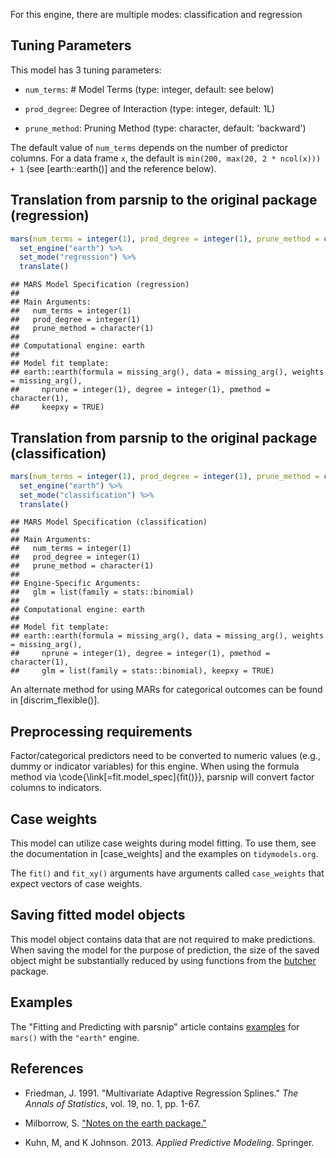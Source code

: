 


For this engine, there are multiple modes: classification and regression

## Tuning Parameters



This model has 3 tuning parameters:

- `num_terms`: # Model Terms (type: integer, default: see below)

- `prod_degree`: Degree of Interaction (type: integer, default: 1L)

- `prune_method`: Pruning Method (type: character, default: 'backward')

The default value of `num_terms` depends on the number of predictor columns. For a data frame `x`, the default is `min(200, max(20, 2 * ncol(x))) + 1` (see [earth::earth()] and the reference below). 

## Translation from parsnip to the original package (regression)


```r
mars(num_terms = integer(1), prod_degree = integer(1), prune_method = character(1)) %>% 
  set_engine("earth") %>% 
  set_mode("regression") %>% 
  translate()
```

```
## MARS Model Specification (regression)
## 
## Main Arguments:
##   num_terms = integer(1)
##   prod_degree = integer(1)
##   prune_method = character(1)
## 
## Computational engine: earth 
## 
## Model fit template:
## earth::earth(formula = missing_arg(), data = missing_arg(), weights = missing_arg(), 
##     nprune = integer(1), degree = integer(1), pmethod = character(1), 
##     keepxy = TRUE)
```

## Translation from parsnip to the original package (classification)


```r
mars(num_terms = integer(1), prod_degree = integer(1), prune_method = character(1)) %>% 
  set_engine("earth") %>% 
  set_mode("classification") %>% 
  translate()
```

```
## MARS Model Specification (classification)
## 
## Main Arguments:
##   num_terms = integer(1)
##   prod_degree = integer(1)
##   prune_method = character(1)
## 
## Engine-Specific Arguments:
##   glm = list(family = stats::binomial)
## 
## Computational engine: earth 
## 
## Model fit template:
## earth::earth(formula = missing_arg(), data = missing_arg(), weights = missing_arg(), 
##     nprune = integer(1), degree = integer(1), pmethod = character(1), 
##     glm = list(family = stats::binomial), keepxy = TRUE)
```

An alternate method for using MARs for categorical outcomes can be found in [discrim_flexible()].


## Preprocessing requirements


Factor/categorical predictors need to be converted to numeric values (e.g., dummy or indicator variables) for this engine. When using the formula method via \\code{\\link[=fit.model_spec]{fit()}}, parsnip will convert factor columns to indicators.

## Case weights


This model can utilize case weights during model fitting. To use them, see the documentation in [case_weights] and the examples on `tidymodels.org`. 

The `fit()` and `fit_xy()` arguments have arguments called `case_weights` that expect vectors of case weights. 

## Saving fitted model objects


This model object contains data that are not required to make predictions. When saving the model for the purpose of prediction, the size of the saved object might be substantially reduced by using functions from the [butcher](https://butcher.tidymodels.org) package.

## Examples 

The "Fitting and Predicting with parsnip" article contains [examples](https://parsnip.tidymodels.org/articles/articles/Examples.html#mars-earth) for `mars()` with the `"earth"` engine.

## References

 - Friedman, J. 1991. "Multivariate Adaptive Regression Splines." _The Annals of Statistics_, vol. 19, no. 1, pp. 1-67.
 
 - Milborrow, S. ["Notes on the earth package."](http://www.milbo.org/doc/earth-notes.pdf) 
 
 - Kuhn, M, and K Johnson. 2013. _Applied Predictive Modeling_. Springer.

